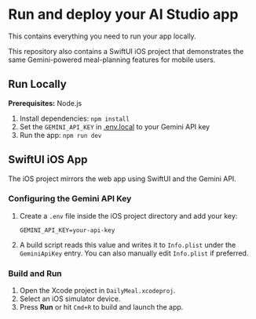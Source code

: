 # Run and deploy your AI Studio app

This contains everything you need to run your app locally.

This repository also contains a SwiftUI iOS project that demonstrates the same Gemini-powered meal-planning features for mobile users.

## Run Locally

**Prerequisites:**  Node.js


1. Install dependencies:
   `npm install`
2. Set the `GEMINI_API_KEY` in [.env.local](.env.local) to your Gemini API key
3. Run the app:
   `npm run dev`

## SwiftUI iOS App

The iOS project mirrors the web app using SwiftUI and the Gemini API.

### Configuring the Gemini API Key

1. Create a `.env` file inside the iOS project directory and add your key:

   ```
   GEMINI_API_KEY=your-api-key
   ```

2. A build script reads this value and writes it to `Info.plist` under the
   `GeminiApiKey` entry. You can also manually edit `Info.plist` if preferred.

### Build and Run

1. Open the Xcode project in `DailyMeal.xcodeproj`.
2. Select an iOS simulator device.
3. Press **Run** or hit `Cmd+R` to build and launch the app.
